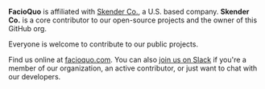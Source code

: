 **FacioQuo** is affiliated with [Skender Co.](https://skenderco.com), a U.S. based company.  **Skender Co.** is a core contributor to our open-source projects and the owner of this GitHub org.

Everyone is welcome to contribute to our public projects.

Find us online at [facioquo.com](https://facioquo.com).  You can also [join us on Slack](https://docs.google.com/forms/d/1jVGV9AEsuisKeHNxPKpgrcKuOzMYeGpvdsrWAwTU1Zk) if you're a member of our organization, an active contributor, or just want to chat with our developers.
